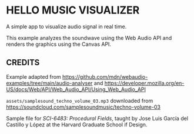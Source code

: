 # HELLO MUSIC VISUALIZER
A simple app to visualize audio signal in real time. 

This example analyzes the soundwave using the Web Audio API and renders the graphics using the Canvas API. 

## CREDITS
Example adapted from https://github.com/mdn/webaudio-examples/tree/main/audio-analyser and https://developer.mozilla.org/en-US/docs/Web/API/Web_Audio_API/Using_Web_Audio_API

`assets/samplesound_techno_volume_03.mp3` downloaded from https://soundcloud.com/samplesoundmusic/techno-volume-03

Sample file for _SCI-6483: Procedural Fields_, taught by Jose Luis García del Castillo y López at the Harvard Graduate School if Design. 
